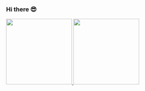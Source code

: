 ### Hi there 😎

<div>
  <a href="https://github.com/SW-Samuel">
  <img height="180em" src="https://github-readme-stats.vercel.app/api?username=SW-Samuel&show_icons=true&theme=dark&include_all_commits=true&count_private=true"/>
  <img height="180em" src="https://github-readme-stats.vercel.app/api/top-langs/?username=SW-Samuel&layout=compact&langs_count=7&theme=dark"/>
</div>
  
